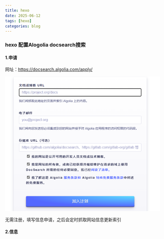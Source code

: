 ```yaml
---
title: hexo
date: 2025-06-12
tags: [hexo]
categories: blog
---
```

### hexo 配置Alogolia docsearch搜索

#### 1.申请

网址：https://docsearch.algolia.com/apply/

![image-20250612153525647](../images/image-20250612153525647.png)

无需注册，填写信息申请，之后会定时抓取网站信息更新索引

#### 2.信息

